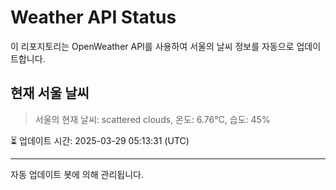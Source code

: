 
# Weather API Status

이 리포지토리는 OpenWeather API를 사용하여 서울의 날씨 정보를 자동으로 업데이트합니다.

## 현재 서울 날씨
> 서울의 현재 날씨: scattered clouds, 온도: 6.76°C, 습도: 45%

⏳ 업데이트 시간: 2025-03-29 05:13:31 (UTC)

---
자동 업데이트 봇에 의해 관리됩니다.
